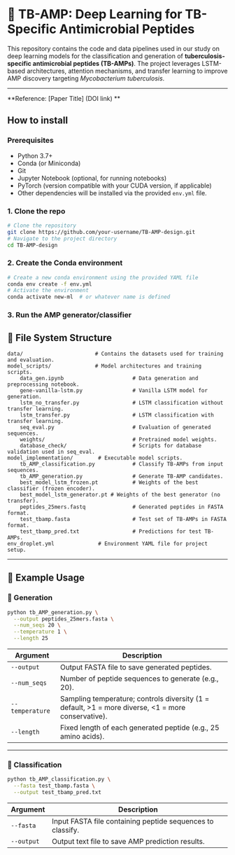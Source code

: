 
# 🧬 TB-AMP: Deep Learning for TB-Specific Antimicrobial Peptides

This repository contains the code and data pipelines used in our study on deep learning models for the classification and generation of **tuberculosis-specific antimicrobial peptides (TB-AMPs)**. The project leverages LSTM-based architectures, attention mechanisms, and transfer learning to improve AMP discovery targeting *Mycobacterium tuberculosis*.

---

**Reference: [Paper Title] (DOI link)
**

## How to install

### Prerequisites
- Python 3.7+
- Conda (or Miniconda)
- Git
- Jupyter Notebook (optional, for running notebooks)
- PyTorch (version compatible with your CUDA version, if applicable)
- Other dependencies will be installed via the provided `env.yml` file.


### 1. Clone the repo
```bash
# Clone the repository
git clone https://github.com/your-username/TB-AMP-design.git
# Navigate to the project directory
cd TB-AMP-design
```

### 2. Create the Conda environment

```bash
# Create a new conda environment using the provided YAML file
conda env create -f env.yml
# Activate the environment
conda activate new-ml  # or whatever name is defined
```

### 3. Run the AMP generator/classifier


## 📁 File System Structure

```
data/                       # Contains the datasets used for training and evaluation.
model_scripts/              # Model architectures and training scripts.
    data_gen.ipynb                      # Data generation and preprocessing notebook.
    gene-vanilla-lstm.py                # Vanilla LSTM model for generation.
    lstm_no_transfer.py                 # LSTM classification without transfer learning.
    lstm_transfer.py                    # LSTM classification with transfer learning.
    seq_eval.py                         # Evaluation of generated sequences.
    weights/                            # Pretrained model weights.
    database_check/                     # Scripts for database validation used in seq_eval.
model_implementation/        # Executable model scripts.
    tb_AMP_classification.py            # Classify TB-AMPs from input sequences.
    tb_AMP_generation.py                # Generate TB-AMP candidates.
    best_model_lstm_frozen.pt           # Weights of the best classifier (frozen encoder).
    best_model_lstm_generator.pt # Weights of the best generator (no transfer).
    peptides_25mers.fastq               # Generated peptides in FASTA format.
    test_tbamp.fasta                    # Test set of TB-AMPs in FASTA format.
    test_tbamp_pred.txt                 # Predictions for test TB-AMPs.
env_droplet.yml              # Environment YAML file for project setup.
```

---

## 🚀 Example Usage

### 🔄 Generation

```bash
python tb_AMP_generation.py \
  --output peptides_25mers.fasta \
  --num_seqs 20 \
  --temperature 1 \
  --length 25
```

| Argument        | Description                                                                                        |
|----------------|----------------------------------------------------------------------------------------------------|
| `--output`      | Output FASTA file to save generated peptides.                                                      |
| `--num_seqs`    | Number of peptide sequences to generate (e.g., 20).                                                |
| `--temperature` | Sampling temperature; controls diversity (1 = default, >1 = more diverse, <1 = more conservative). |
| `--length`      | Fixed length of each generated peptide (e.g., 25 amino acids).                                     |

---

### 🧪 Classification

```bash
python tb_AMP_classification.py \
  --fasta test_tbamp.fasta \
  --output test_tbamp_pred.txt
```

| Argument   | Description                                                |
|------------|------------------------------------------------------------|
| `--fasta`  | Input FASTA file containing peptide sequences to classify. |
| `--output` | Output text file to save AMP prediction results.           |

